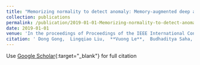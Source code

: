 ```yaml
---
title: "Memorizing normality to detect anomaly: Memory-augmented deep autoencoder for unsupervised anomaly detection"
collection: publications
permalink: /publication/2019-01-01-Memorizing-normality-to-detect-anomaly-Memory-augmented-deep-autoencoder-for-unsupervised-anomaly-detection
date: 2019-01-01
venue: 'In the proceedings of Proceedings of the IEEE International Conference on Computer Vision (ICCV)'
citation: ' Dong Gong,  Lingqiao Liu,  **Vuong Le**,  Budhaditya Saha,  Moussa Mansour,  Svetha Venkatesh,  Anton Hengel, &quot;Memorizing normality to detect anomaly: Memory-augmented deep autoencoder for unsupervised anomaly detection.&quot; In the proceedings of Proceedings of the IEEE International Conference on Computer Vision (ICCV), 2019.'
---
```

Use [Google Scholar](https://scholar.google.com/scholar?q=Memorizing+normality+to+detect+anomaly:+Memory+augmented+deep+autoencoder+for+unsupervised+anomaly+detection){:target="_blank"} for full citation